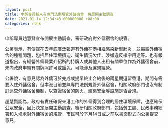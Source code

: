 ```yaml
---
layout: post
title: 申訴專員稱未有專門法例規管外傭宿舍　將展開主動調查
date: 2021-01-14 12:34:43.000000000 +08:00
categories: rthk
---
```


申訴專員趙慧賢宣布開展主動調查，審研政府對外傭宿舍的規管。
 
公署表示，有傳媒在去年底廣泛報道有外傭在港相繼感染新型肺炎，並揭露外傭宿舍的種種問題，包括居住環境擠迫、衛生情況欠佳、涉嫌違反樓宇用途等。也有報道指出，有經營外傭職業介紹所的持牌人或其他人出租有關單位作為外傭宿舍前，未向政府申領有關牌照許可或豁免，可能涉及違規經營。
 
公署說，有意見認為外傭可於完成或提早終止合約後的兩星期逗留香港，期間有需要入住外傭宿舍，但本港目前並無專門法例規管外傭宿舍，相關政府部門也沒有制訂巡查外傭宿舍機制，以查證宿舍的防火、建築安全等設施是否合規。
 
趙慧賢認為，政府有責任確保來港工作的外傭得到合理的居住環境保障，也應確保公眾安全，因此決定展開主動調查，審研相關政府部門，包括勞工處、民政事務總署和入境處對外傭宿舍的規管，市民可於下月14日或之前以書面形式向公署提交意見。
